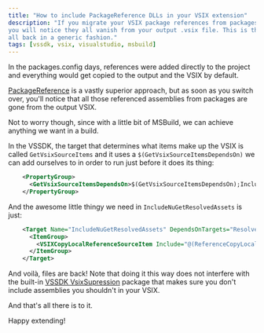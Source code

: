 ```yaml
---
title: "How to include PackageReference DLLs in your VSIX extension"
description: "If you migrate your VSIX package references from packages.config to PackageReference, 
you will notice they all vanish from your output .vsix file. This is the easy way to bring them 
all back in a generic fashion."
tags: [vssdk, vsix, visualstudio, msbuild]
---
```


In the packages.config days, references were added directly to the project and everything would 
get copied to the output and the VSIX by default. 

[PackageReference](https://docs.microsoft.com/en-us/nuget/consume-packages/package-references-in-project-files) 
is a vastly superior approach, but as soon as you switch over, you'll notice that all those 
referenced assemblies from packages are gone from the output VSIX. 
 
Not to worry though, since with a little bit of MSBuild, we can achieve anything we want in a build.

In the VSSDK, the target that determines what items make up the VSIX is called `GetVsixSourceItems` and 
it uses a `$(GetVsixSourceItemsDependsOn)` we can add ourselves to in order to run just before it does 
its thing:

```xml
    <PropertyGroup>
      <GetVsixSourceItemsDependsOn>$(GetVsixSourceItemsDependsOn);IncludeNuGetResolvedAssets</GetVsixSourceItemsDependsOn>
    </PropertyGroup>
```

And the awesome little thingy we need in `IncludeNuGetResolvedAssets` is just:

```xml
	<Target Name="IncludeNuGetResolvedAssets" DependsOnTargets="ResolveNuGetPackageAssets">
      <ItemGroup>
	  	<VSIXCopyLocalReferenceSourceItem Include="@(ReferenceCopyLocalPaths)"  />
      </ItemGroup>
    </Target>
```

And voilà, files are back! Note that doing it this way does not interfere with the built-in 
[VSSDK VsixSupression](https://www.nuget.org/packages/Microsoft.VisualStudio.SDK.VsixSuppression)  package 
that makes sure you don't include assemblies you shouldn't in your VSIX.

And that's all there is to it.

Happy extending!